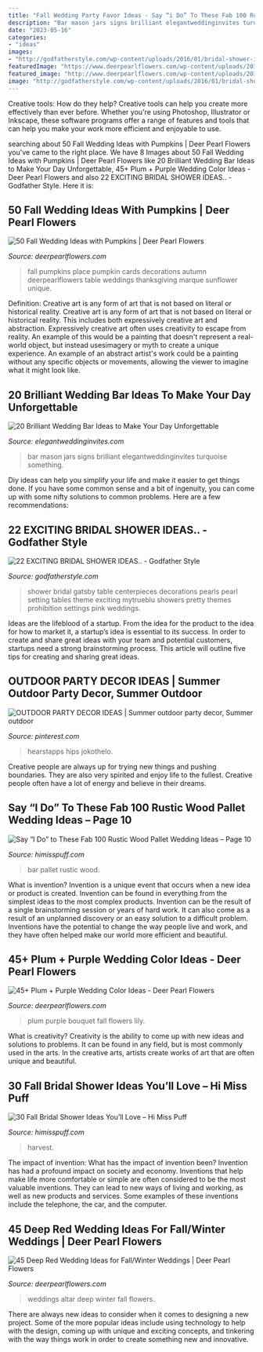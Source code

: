```yaml
---
title: "Fall Wedding Party Favor Ideas - Say “i Do” To These Fab 100 Rustic Wood Pallet Wedding Ideas – Page 10"
description: "Bar mason jars signs brilliant elegantweddinginvites turquoise something"
date: "2023-05-16"
categories:
- "ideas"
images:
- "http://godfatherstyle.com/wp-content/uploads/2016/01/bridal-shower-ideas-....6.jpg"
featuredImage: "https://www.deerpearlflowers.com/wp-content/uploads/2015/04/Red-Floral-Wedding-Altar.jpg"
featured_image: "http://www.deerpearlflowers.com/wp-content/uploads/2015/08/Pumpkin-Wedding-Place-Cards.jpg"
image: "http://godfatherstyle.com/wp-content/uploads/2016/01/bridal-shower-ideas-....6.jpg"
---
```



Creative tools: How do they help?
Creative tools can help you create more effectively than ever before. Whether you're using Photoshop, Illustrator or Inkscape, these software programs offer a range of features and tools that can help you make your work more efficient and enjoyable to use.

	

		
searching about 50 Fall Wedding Ideas with Pumpkins | Deer Pearl Flowers you've came to the right place. We have 8 Images about 50 Fall Wedding Ideas with Pumpkins | Deer Pearl Flowers like 20 Brilliant Wedding Bar Ideas to Make Your Day Unforgettable, 45+ Plum + Purple Wedding Color Ideas - Deer Pearl Flowers and also 22 EXCITING BRIDAL SHOWER IDEAS.. - Godfather Style. Here it is:
		
    
## 50 Fall Wedding Ideas With Pumpkins | Deer Pearl Flowers

<img loading=lazy src="http://www.deerpearlflowers.com/wp-content/uploads/2015/08/Pumpkin-Wedding-Place-Cards.jpg" onerror="this.onerror=null;this.src='https://tse1.mm.bing.net/th?id=OIP.QSkjQRFjEl_oSOunSuYlRgHaLH&amp;pid=15.1';" alt="50 Fall Wedding Ideas with Pumpkins | Deer Pearl Flowers">

_Source: deerpearlflowers.com_

>fall pumpkins place pumpkin cards decorations autumn deerpearlflowers table weddings thanksgiving marque sunflower unique. 

	

Definition: Creative art is any form of art that is not based on literal or historical reality.
Creative art is any form of art that is not based on literal or historical reality. This includes both expressively creative art and abstraction. Expressively creative art often uses creativity to escape from reality. An example of this would be a painting that doesn't represent a real-world object, but instead usesimagery or myth to create a unique experience. An example of an abstract artist's work could be a painting without any specific objects or movements, allowing the viewer to imagine what it might look like.

    
## 20 Brilliant Wedding Bar Ideas To Make Your Day Unforgettable

<img loading=lazy src="https://www.elegantweddinginvites.com/wedding-blog/wp-content/uploads/2015/05/brilliant-wedding-bar-ideas-with-mason-jars-and-chalkboard-signs.jpg" onerror="this.onerror=null;this.src='https://tse2.mm.bing.net/th?id=OIP.YIgBi7O2-GbCj_a92EtVwQHaLH&amp;pid=15.1';" alt="20 Brilliant Wedding Bar Ideas to Make Your Day Unforgettable">

_Source: elegantweddinginvites.com_

>bar mason jars signs brilliant elegantweddinginvites turquoise something. 

	

Diy ideas can help you simplify your life and make it easier to get things done. If you have some common sense and a bit of ingenuity, you can come up with some nifty solutions to common problems. Here are a few recommendations: 

    
## 22 EXCITING BRIDAL SHOWER IDEAS.. - Godfather Style

<img loading=lazy src="http://godfatherstyle.com/wp-content/uploads/2016/01/bridal-shower-ideas-....6.jpg" onerror="this.onerror=null;this.src='https://tse3.mm.bing.net/th?id=OIP.jK3Blv1tfHqQNpqzXE-xuQHaLH&amp;pid=15.1';" alt="22 EXCITING BRIDAL SHOWER IDEAS.. - Godfather Style">

_Source: godfatherstyle.com_

>shower bridal gatsby table centerpieces decorations pearls pearl setting tables theme exciting mytrueblu showers pretty themes prohibition settings pink weddings. 

	

Ideas are the lifeblood of a startup. From the idea for the product to the idea for how to market it, a startup’s idea is essential to its success. In order to create and share great ideas with your team and potential customers, startups need a strong brainstorming process. This article will outline five tips for creating and sharing great ideas.

    
## OUTDOOR PARTY DECOR IDEAS | Summer Outdoor Party Decor, Summer Outdoor

<img loading=lazy src="https://i.pinimg.com/736x/3f/4b/2b/3f4b2b195492f4e9c00501c513acc16c.jpg" onerror="this.onerror=null;this.src='https://tse2.mm.bing.net/th?id=OIP.tKsxiWtEvfwKLIPPRL_NyQHaLH&amp;pid=15.1';" alt="OUTDOOR PARTY DECOR IDEAS | Summer outdoor party decor, Summer outdoor">

_Source: pinterest.com_

>hearstapps hips jokothelo. 

	

Creative people are always up for trying new things and pushing boundaries. They are also very spirited and enjoy life to the fullest. Creative people often have a lot of energy and believe in their dreams.

    
## Say “I Do” To These Fab 100 Rustic Wood Pallet Wedding Ideas – Page 10

<img loading=lazy src="http://www.himisspuff.com/wp-content/uploads/2016/09/Wood-palette-wedding-bar.jpg" onerror="this.onerror=null;this.src='https://tse4.mm.bing.net/th?id=OIP.Gji_TnNcz662UolefJoCQQHaLK&amp;pid=15.1';" alt="Say “I Do” to These Fab 100 Rustic Wood Pallet Wedding Ideas – Page 10">

_Source: himisspuff.com_

>bar pallet rustic wood. 

	

What is invention?
Invention is a unique event that occurs when a new idea or product is created. Invention can be found in everything from the simplest ideas to the most complex products. Invention can be the result of a single brainstorming session or years of hard work. It can also come as a result of an unplanned discovery or an easy solution to a difficult problem. Inventions have the potential to change the way people live and work, and they have often helped make our world more efficient and beautiful.

    
## 45+ Plum + Purple Wedding Color Ideas - Deer Pearl Flowers

<img loading=lazy src="http://www.deerpearlflowers.com/wp-content/uploads/2015/05/plum-lily-fall-wedding-bouquet.jpg" onerror="this.onerror=null;this.src='https://tse1.mm.bing.net/th?id=OIP.ANLF_y4nDWGbZN57AUy0CgHaLH&amp;pid=15.1';" alt="45+ Plum + Purple Wedding Color Ideas - Deer Pearl Flowers">

_Source: deerpearlflowers.com_

>plum purple bouquet fall flowers lily. 

	

What is creativity?
Creativity is the ability to come up with new ideas and solutions to problems. It can be found in any field, but is most commonly used in the arts. In the creative arts, artists create works of art that are often unique and beautiful.

    
## 30 Fall Bridal Shower Ideas You’ll Love – Hi Miss Puff

<img loading=lazy src="https://www.himisspuff.com/wp-content/uploads/2017/07/Fall-Bridal-Shower-Ideas-10.jpg" onerror="this.onerror=null;this.src='https://tse1.mm.bing.net/th?id=OIP.Fryv66RaNJ52x3eqb5Kn2wHaLG&amp;pid=15.1';" alt="30 Fall Bridal Shower Ideas You’ll Love – Hi Miss Puff">

_Source: himisspuff.com_

>harvest. 

	

The impact of invention: What has the impact of invention been?
Invention has had a profound impact on society and economy. Inventions that help make life more comfortable or simple are often considered to be the most valuable inventions. They can lead to new ways of living and working, as well as new products and services. Some examples of these inventions include the telephone, the car, and the computer.

    
## 45 Deep Red Wedding Ideas For Fall/Winter Weddings | Deer Pearl Flowers

<img loading=lazy src="https://www.deerpearlflowers.com/wp-content/uploads/2015/04/Red-Floral-Wedding-Altar.jpg" onerror="this.onerror=null;this.src='https://tse1.mm.bing.net/th?id=OIP.VQHE5_pgWIediDP6aqHIzgHaKU&amp;pid=15.1';" alt="45 Deep Red Wedding Ideas for Fall/Winter Weddings | Deer Pearl Flowers">

_Source: deerpearlflowers.com_

>weddings altar deep winter fall flowers. 

	

There are always new ideas to consider when it comes to designing a new project. Some of the more popular ideas include using technology to help with the design, coming up with unique and exciting concepts, and tinkering with the way things work in order to create something new and innovative.

